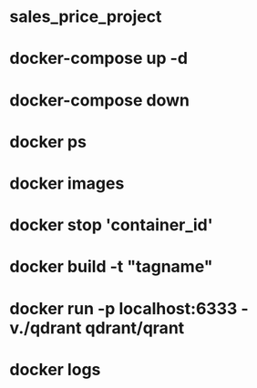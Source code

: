 # sales_price_project

# docker-compose up -d 
# docker-compose down 
# docker ps
# docker images
# docker stop 'container_id'
# docker build -t "tagname"
# docker run -p localhost:6333 -v./qdrant qdrant/qrant
# docker logs <containername>
